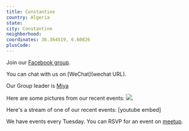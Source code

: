```yaml
---
title: Constantine
country: Algeria
state: 
city: Constantine
neighborhood: 
coordinates: 36.364519, 6.60826
plusCode:
---
```

Join our [Facebook group](https://www.facebook.com/groups/free.code.camp.constantine).

You can chat with us on [WeChat](wechat URL).

Our Group leader is [Miya](freecodecamp.org/miya)

Here are some pictures from our recent events:
![](https://scontent-dft4-2.xx.fbcdn.net/v/t1.0-9/13920708_320207321649145_5563001876691142234_n.jpg?oh=252485eafdd6332d39b9bfec05685ea8&oe=595880F8).

Here's a stream of one of our recent events:
[youtube embed]

We have events every Tuesday. You can RSVP for an event on [meetup](meetupurl).
